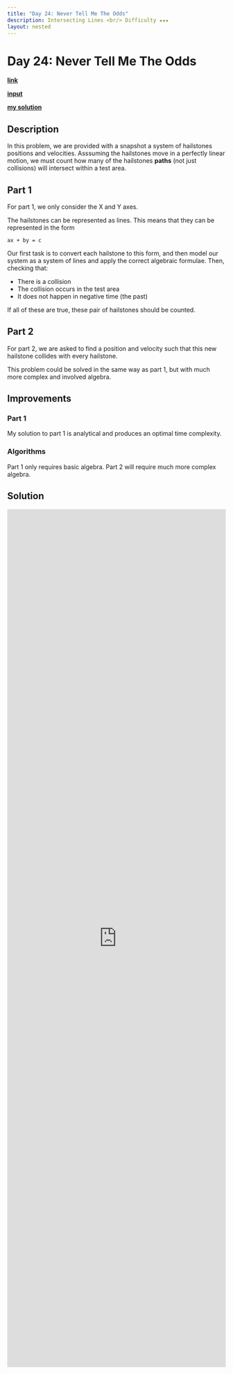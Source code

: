 ```yaml
---
title: "Day 24: Never Tell Me The Odds"
description: Intersecting Lines <br/> Difficulty ★★★
layout: nested
---
```


# Day 24: Never Tell Me The Odds

[**link**](https://adventofcode.com/2023/day/24)

[**input**](https://github.com/olisheldon/AdventOfCode23/blob/main/data/day24.txt)

[**my solution**](https://github.com/olisheldon/AdventOfCode23/blob/main/day24.py)

## Description

In this problem, we are provided with a snapshot a system of hailstones positions and velocities. Asssuming the hailstones move in a perfectly linear motion, we must count how many of the hailstones **paths** (not just collisions) will intersect within a test area.

## Part 1

For part 1, we only consider the X and Y axes.

The hailstones can be represented as lines. This means that they can be represented in the form

```
ax + by = c
```

Our first task is to convert each hailstone to this form, and then model our system as a system of lines and apply the correct algebraic formulae. Then, checking that:

 * There is a collision
 * The collision occurs in the test area
 * It does not happen in negative time (the past)

If all of these are true, these pair of hailstones should be counted.

## Part 2

For part 2, we are asked to find a position and velocity such that this new hailstone collides with every hailstone.

This problem could be solved in the same way as part 1, but with much more complex and involved algebra. 
<!-- Alternatively, a simultaneous-equation-solving library could be used. -->

## Improvements

### Part 1

My solution to part 1 is analytical and produces an optimal time complexity.

<!-- ### Part 2 -->

### Algorithms

Part 1 only requires basic algebra. Part 2 will require much more complex algebra.

<!-- ### Software Engineering -->


## Solution

<div class="aside">
<iframe frameborder="0" scrolling="yes" style="width:100%; height:1972px;" allow="clipboard-write" src="https://emgithub.com/iframe.html?target=https%3A%2F%2Fgithub.com%2Folisheldon%2FAdventOfCode23%2Fblob%2Fmain%2Fday24.py&style=github-dark&type=code&showBorder=on&showLineNumbers=on&showCopy=on&fetchFromJsDelivr=on"></iframe>